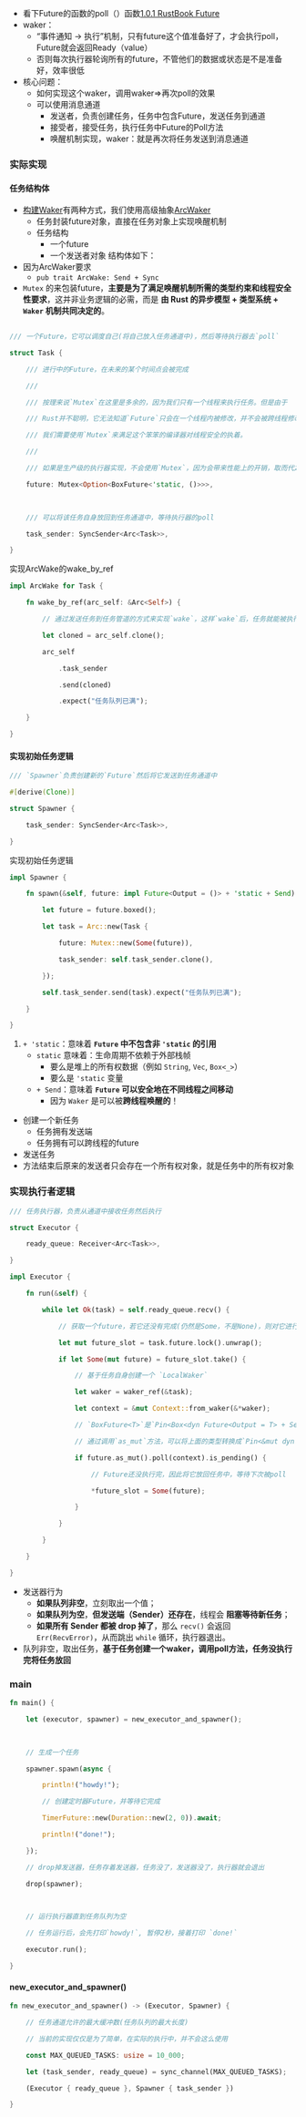 - 看下Future的函数的poll（）函数[1.0.1 RustBook Future](1.0.1%20RustBook%20Future.md)
- waker：
	- “事件通知 -> 执行”机制，只有future这个值准备好了，才会执行poll，Future就会返回Ready（value）
	- 否则每次执行器轮询所有的future，不管他们的数据或状态是不是准备好，效率很低
- 核心问题：
	- 如何实现这个waker，调用waker=>再次poll的效果
	- 可以使用消息通道
		- 发送者，负责创建任务，任务中包含Future，发送任务到通道
		- 接受者，接受任务，执行任务中Future的Poll方法
		- 唤醒机制实现，waker：就是再次将任务发送到消息通道
### 实际实现
#### 任务结构体
- [构建Waker](构建Waker.md)有两种方式，我们使用高级抽象[ArcWaker](ArcWaker.md)
	- 任务封装future对象，直接在任务对象上实现唤醒机制
	- 任务结构
		- 一个future
		- 一个发送者对象
结构体如下：
- 因为ArcWaker要求
	- `pub trait ArcWake: Send + Sync`
- `Mutex` 的来包装future，**主要是为了满足唤醒机制所需的类型约束和线程安全性要求**，这并非业务逻辑的必需，而是 **由 Rust 的异步模型 + 类型系统 + `Waker` 机制共同决定的**。
```rust
  
/// 一个Future，它可以调度自己(将自己放入任务通道中)，然后等待执行器去`poll`

struct Task {

    /// 进行中的Future，在未来的某个时间点会被完成

    ///

    /// 按理来说`Mutex`在这里是多余的，因为我们只有一个线程来执行任务。但是由于

    /// Rust并不聪明，它无法知道`Future`只会在一个线程内被修改，并不会被跨线程修改。因此

    /// 我们需要使用`Mutex`来满足这个笨笨的编译器对线程安全的执着。

    ///

    /// 如果是生产级的执行器实现，不会使用`Mutex`，因为会带来性能上的开销，取而代之的是使用`UnsafeCell`

    future: Mutex<Option<BoxFuture<'static, ()>>>,

  

    /// 可以将该任务自身放回到任务通道中，等待执行器的poll

    task_sender: SyncSender<Arc<Task>>,

}
```
实现ArcWake的wake_by_ref
```rust
impl ArcWake for Task {

    fn wake_by_ref(arc_self: &Arc<Self>) {

        // 通过发送任务到任务管道的方式来实现`wake`，这样`wake`后，任务就能被执行器`poll`

        let cloned = arc_self.clone();

        arc_self

            .task_sender

            .send(cloned)

            .expect("任务队列已满");

    }

}
```
#### 实现初始任务逻辑
```rust
/// `Spawner`负责创建新的`Future`然后将它发送到任务通道中

#[derive(Clone)]

struct Spawner {

    task_sender: SyncSender<Arc<Task>>,

}
```
实现初始任务逻辑
```rust
impl Spawner {

    fn spawn(&self, future: impl Future<Output = ()> + 'static + Send) {

        let future = future.boxed();

        let task = Arc::new(Task {

            future: Mutex::new(Some(future)),

            task_sender: self.task_sender.clone(),

        });

        self.task_sender.send(task).expect("任务队列已满");

    }

}
```
 1. `+ 'static`：意味着 **`Future` 中不包含非 `'static` 的引用**
	 - `static` 意味着：生命周期不依赖于外部栈帧
		 - 要么是堆上的所有权数据（例如 `String`, `Vec`, `Box<_>`）
		 - 要么是 `'static` 变量
	 - `+ Send`：意味着 **`Future` 可以安全地在不同线程之间移动**
		 - 因为 `Waker` 是可以被**跨线程唤醒的**！

- 创建一个新任务
	- 任务拥有发送端
	- 任务拥有可以跨线程的future
- 发送任务
- 方法结束后原来的发送者只会存在一个所有权对象，就是任务中的所有权对象
### 实现执行者逻辑
```rust
/// 任务执行器，负责从通道中接收任务然后执行

struct Executor {

    ready_queue: Receiver<Arc<Task>>,

}
```

```rust
impl Executor {

    fn run(&self) {

        while let Ok(task) = self.ready_queue.recv() {

            // 获取一个future，若它还没有完成(仍然是Some，不是None)，则对它进行一次poll并尝试完成它

            let mut future_slot = task.future.lock().unwrap();

            if let Some(mut future) = future_slot.take() {

                // 基于任务自身创建一个 `LocalWaker`

                let waker = waker_ref(&task);

                let context = &mut Context::from_waker(&*waker);

                // `BoxFuture<T>`是`Pin<Box<dyn Future<Output = T> + Send + 'static>>`的类型别名

                // 通过调用`as_mut`方法，可以将上面的类型转换成`Pin<&mut dyn Future + Send + 'static>`

                if future.as_mut().poll(context).is_pending() {

                    // Future还没执行完，因此将它放回任务中，等待下次被poll

                    *future_slot = Some(future);

                }

            }

        }

    }

}
```

- 发送器行为
	- **如果队列非空**，立刻取出一个值；
	- **如果队列为空**，**但发送端（Sender）还存在**，线程会 **阻塞等待新任务**；
	- **如果所有 Sender 都被 drop 掉了**，那么 `recv()` 会返回 `Err(RecvError)`，从而跳出 `while` 循环，执行器退出。
- 队列非空，取出任务，**基于任务创建一个waker，调用poll方法，任务没执行完将任务放回**
### main
```rust
fn main() {

    let (executor, spawner) = new_executor_and_spawner();

  

    // 生成一个任务

    spawner.spawn(async {

        println!("howdy!");

        // 创建定时器Future，并等待它完成

        TimerFuture::new(Duration::new(2, 0)).await;

        println!("done!");

    });

    // drop掉发送器，任务存着发送器，任务没了，发送器没了，执行器就会退出

    drop(spawner);

  

    // 运行执行器直到任务队列为空

    // 任务运行后，会先打印`howdy!`, 暂停2秒，接着打印 `done!`

    executor.run();

}
```
#### new_executor_and_spawner()
```rust
fn new_executor_and_spawner() -> (Executor, Spawner) {

    // 任务通道允许的最大缓冲数(任务队列的最大长度)

    // 当前的实现仅仅是为了简单，在实际的执行中，并不会这么使用

    const MAX_QUEUED_TASKS: usize = 10_000;

    let (task_sender, ready_queue) = sync_channel(MAX_QUEUED_TASKS);

    (Executor { ready_queue }, Spawner { task_sender })

}

```